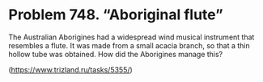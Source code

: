# Problem 748. “Aboriginal flute”

The Australian Aborigines had a widespread wind musical instrument that resembles a flute. It was made from a small acacia branch, so that a thin hollow tube was obtained. How did the Aborigines manage this?

(https://www.trizland.ru/tasks/5355/)